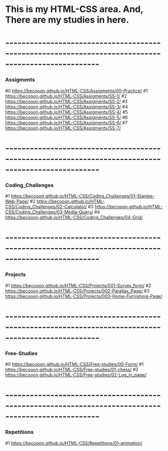 # This is my HTML-CSS area. And, There are my studies in here.

# ---------------------------------------------------------------------------------------------------

### Assigments

#0 https://becooon.github.io/HTML-CSS/Assigments/00-Practice/
#1 https://becooon.github.io/HTML-CSS/Assigments/SS-1/
#2 https://becooon.github.io/HTML-CSS/Assigments/SS-2/
#3 https://becooon.github.io/HTML-CSS/Assigments/SS-3/
#4 https://becooon.github.io/HTML-CSS/Assigments/SS-4/
#5 https://becooon.github.io/HTML-CSS/Assigments/SS-5/
#6 https://becooon.github.io/HTML-CSS/Assigments/SS-6/
#7 https://becooon.github.io/HTML-CSS/Assigments/SS-7/

# ---------------------------------------------------------------------------------------------------

### Coding_Challenges

#1 https://becooon.github.io/HTML-CSS/Coding_Challenges/01-Stanlee-Web-Page/
#2 https://becooon.github.io/HTML-CSS/Coding_Challenges/02-Calculator/
#3 https://becooon.github.io/HTML-CSS/Coding_Challenges/03-Media-Query/
#4 https://becooon.github.io/HTML-CSS/Coding_Challenges/04-Grid/

# ---------------------------------------------------------------------------------------------------

### Projects

#1 https://becooon.github.io/HTML-CSS/Projects/001-Survey_form/
#2 https://becooon.github.io/HTML-CSS/Projects/002-Parallax_Page/
#3 https://becooon.github.io/HTML-CSS/Projects/003-Home-Furnishing-Page/

# ---------------------------------------------------------------------------------------------------

### Free-Studies

#0 https://becooon.github.io/HTML-CSS/Free-studies/00-Form/
#1 https://becooon.github.io/HTML-CSS/Free-studies/01-chess/
#2 https://becooon.github.io/HTML-CSS/Free-studies/02-Log_in_page/

# ---------------------------------------------------------------------------------------------------

### Repetitions

#1 https://becooon.github.io/HTML-CSS/Repetitions/01-animation/

